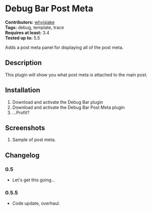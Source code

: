 # Debug Bar Post Meta #
**Contributors:** [whyisjake](https://profiles.wordpress.org/whyisjake)  
**Tags:** debug, template, trace  
**Requires at least:** 3.4  
**Tested up to:** 5.5  

Adds a post meta panel for displaying all of the post meta.

## Description ##

This plugin will show you what post meta is attached to the main post.

## Installation ##

1. Download and activate the Debug Bar plugin
2. Download and activate the Debug Bar Post Meta plugin
3. ...Profit?

## Screenshots ##

1. Sample of post meta.

## Changelog ##

### 0.5 ###
* Let's get this going...

### 0.5.5 ###
* Code update, overhaul.
